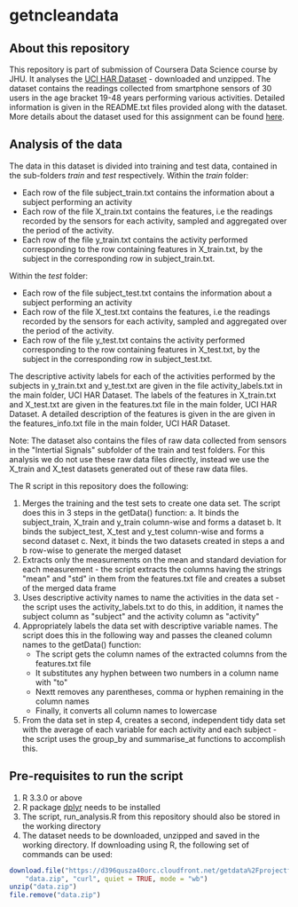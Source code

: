 # getncleandata

## About this repository
This repository is part of submission of Coursera Data Science course by JHU. It analyses the [UCI HAR Dataset](https://d396qusza40orc.cloudfront.net/getdata%2Fprojectfiles%2FUCI%20HAR%20Dataset.zip) - downloaded and unzipped.
The dataset contains the readings collected from smartphone sensors of 30 users in the age bracket 19-48 years performing various activities. Detailed information is given in the README.txt files provided along with the dataset. More details about the dataset used for this assignment can be found [here](http://archive.ics.uci.edu/ml/datasets/Human+Activity+Recognition+Using+Smartphones).

## Analysis of the data
The data in this dataset is divided into training and test data, contained in the sub-folders *train* and *test* respectively.
Within the *train* folder: 
* Each row of the file subject_train.txt contains the information about a subject performing an activity
* Each row of the file X_train.txt contains the features, i.e the readings recorded by the sensors for each activity, sampled and aggregated over the period of the activity.
* Each row of the file y_train.txt contains the activity performed corresponding to the row containing features in X_train.txt, by the subject in the corresponding row in subject_train.txt.

Within the *test* folder:
* Each row of the file subject_test.txt contains the information about a subject performing an activity
* Each row of the file X_test.txt contains the features, i.e the readings recorded by the sensors for each activity, sampled and aggregated over the period of the activity.
* Each row of the file y_test.txt contains the activity performed corresponding to the row containing features in X_test.txt, by the subject in the corresponding row in subject_test.txt.

The descriptive activity labels for each of the activities performed by the subjects in y_train.txt and y_test.txt are given in the file activity_labels.txt in the main folder, UCI HAR Dataset.
The labels of the features in X_train.txt and X_test.txt are given in the features.txt file in the main folder, UCI HAR Dataset.
A detailed description of the features is given in the are given in the features_info.txt file in the main folder, UCI HAR Dataset.

Note: The dataset also contains the files of raw data collected from sensors in the "Intertial Signals" subfolder of the train and test folders. For this analysis we do not use these raw data files directly, instead we use the X_train and X_test datasets generated out of these raw data files.

The R script in this repository does the following:
1. Merges the training and the test sets to create one data set. The script does this in 3 steps in the getData() function:
	a. It binds the subject_train, X_train and y_train column-wise and forms a dataset
	b. It binds the subject_test, X_test and y_test column-wise and forms a second dataset
	c. Next, it binds the two datasets created in steps a and b row-wise to generate the merged dataset
2. Extracts only the measurements on the mean and standard deviation for each measurement - the script extracts the columns having the strings "mean" and "std" in them from the features.txt file and creates a subset of the merged data frame
3. Uses descriptive activity names to name the activities in the data set - the script uses the activity_labels.txt to do this, in addition, it names the subject column as "subject" and the activity column as "activity"
4. Appropriately labels the data set with descriptive variable names. The script does this in the following way and passes the cleaned column names to the getData() function:
	* The script gets the column names of the extracted columns from the features.txt file
	* It substitutes any hyphen between two numbers in a column name with "to"
	* Nextt removes any parentheses, comma or hyphen remaining in the column names
	* Finally, it converts all column names to lowercase
5. From the data set in step 4, creates a second, independent tidy data set with the average of each variable for each activity and each subject - the script uses the group_by and summarise_at functions to accomplish this.

## Pre-requisites to run the script
1. R 3.3.0 or above
2. R package [dplyr](http://dplyr.tidyverse.org/) needs to be installed
3. The script, run_analysis.R from this repository should also be stored in the working directory
4. The dataset needs to be downloaded, unzipped and saved in the working directory. If downloading using R, the following set of commands can be used:
```R
download.file("https://d396qusza40orc.cloudfront.net/getdata%2Fprojectfiles%2FUCI%20HAR%20Dataset.zip", 
    "data.zip", "curl", quiet = TRUE, mode = "wb")
unzip("data.zip")
file.remove("data.zip")
```

